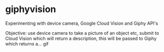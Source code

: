 # giphyvision
Experimenting with device camera, Google Cloud Vision and Giphy API's

Objective: use device camera to take a picture of an object etc, submit to Cloud Vision which will return a description, this will be passed to Giphy which returns a... gif
